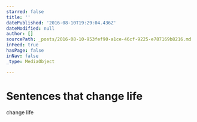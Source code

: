 ```yaml
---
starred: false
title: ''
datePublished: '2016-08-10T19:29:04.436Z'
dateModified: null
author: []
sourcePath: _posts/2016-08-10-953fef90-a1ce-46cf-9225-e787169b8216.md
inFeed: true
hasPage: false
inNav: false
_type: MediaObject

---
```

# Sentences that change life

change life